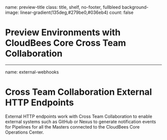 name: preview-title
class: title, shelf, no-footer, fullbleed
background-image: linear-gradient(135deg,#279be0,#036eb4)
count: false

# Preview Environments with CloudBees Core Cross Team Collaboration

---
name: external-webhooks

# Cross Team Collaboration External HTTP Endpoints

External HTTP endpoints work with Cross Team Collaboration to enable external systems such as GitHub or Nexus to generate notification events for Pipelines for all the Masters connected to the CloudBees Core Operations Center.